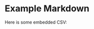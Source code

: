 # Example Markdown

Here is some embedded CSV:

<!--file "input/test_numbers.csv"-->
<!--file end-->
